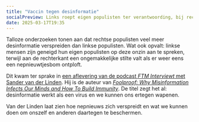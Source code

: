 ```yaml
---
title: "Vaccin tegen desinformatie"
socialPreview: Links roept eigen populisten ter verantwoording, bij rechts krijgen de eigen populisten vrij baan. Zo gaat dat.
date: 2025-03-17T19:35
---
```


Talloze onderzoeken tonen aan dat rechtse populisten veel meer desinformatie verspreiden dan linkse populisten. Wat ook opvalt: linkse mensen zijn geneigd hun eigen populisten op deze onzin aan te spreken, terwijl aan de rechterkant een ongemakkelijke stilte valt als er weer eens een nepnieuwtjesbom ontploft.

Dit kwam ter sprake in [een aflevering van de podcast *FTM Interviewt* met Sander van der Linden](https://www.ftm.nl/artikelen/ftm-interviewt-sander-van-der-linden?share=Gl9MNmHtrnnZhyhuaz4HMRbQRIJdyiHRu17gU8am/krObBNy0t++3uOj431fEko%3D). Hij is de auteur van *[Foolproof: Why Misinformation Infects Our Minds and How To Build Immunity](https://app.thestorygraph.com/books/939293bf-eecb-447d-b1cd-30d55f7067a8)*. De titel zegt het al: desinformatie werkt als een virus en we kunnen ons ertegen wapenen.

Van der Linden laat zien hoe nepnieuws zich verspreidt en wat we kunnen doen om onszelf en anderen daartegen te beschermen.
